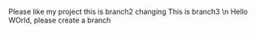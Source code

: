 Please like my project
this is branch2 changing
This is branch3 \n
Hello WOrld, please create a branch
